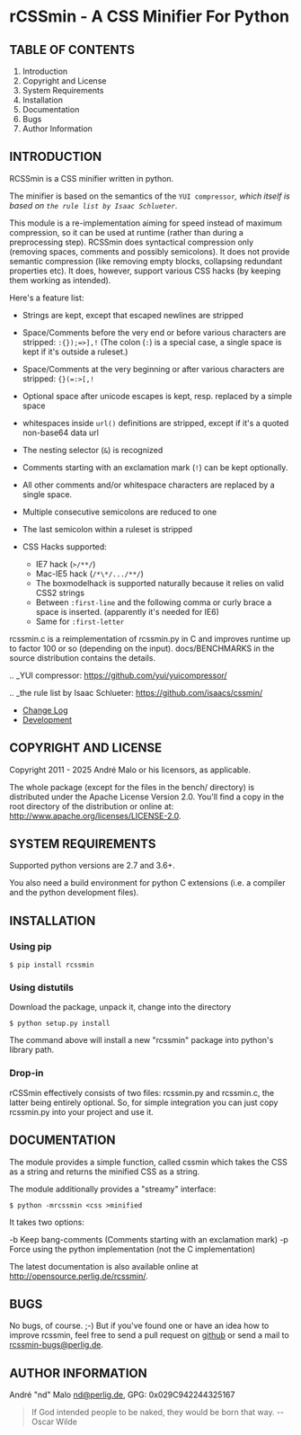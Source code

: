 # rCSSmin - A CSS Minifier For Python

TABLE OF CONTENTS
-----------------

1. Introduction
1. Copyright and License
1. System Requirements
1. Installation
1. Documentation
1. Bugs
1. Author Information


## INTRODUCTION

RCSSmin is a CSS minifier written in python.

The minifier is based on the semantics of the `YUI compressor`_\, which itself
is based on `the rule list by Isaac Schlueter`_\.

This module is a re-implementation aiming for speed instead of maximum
compression, so it can be used at runtime (rather than during a preprocessing
step). RCSSmin does syntactical compression only (removing spaces, comments
and possibly semicolons). It does not provide semantic compression (like
removing empty blocks, collapsing redundant properties etc). It does, however,
support various CSS hacks (by keeping them working as intended).

Here's a feature list:

- Strings are kept, except that escaped newlines are stripped
- Space/Comments before the very end or before various characters are
  stripped: ``:{});=>],!`` (The colon (``:``) is a special case, a single
  space is kept if it's outside a ruleset.)
- Space/Comments at the very beginning or after various characters are
  stripped: ``{}(=:>[,!``
- Optional space after unicode escapes is kept, resp. replaced by a simple
  space
- whitespaces inside ``url()`` definitions are stripped, except if it's a
  quoted non-base64 data url
- The nesting selector (``&``) is recognized
- Comments starting with an exclamation mark (``!``) can be kept optionally.
- All other comments and/or whitespace characters are replaced by a single
  space.
- Multiple consecutive semicolons are reduced to one
- The last semicolon within a ruleset is stripped
- CSS Hacks supported:

  - IE7 hack (``>/**/``)
  - Mac-IE5 hack (``/*\*/.../**/``)
  - The boxmodelhack is supported naturally because it relies on valid CSS2
    strings
  - Between ``:first-line`` and the following comma or curly brace a space is
    inserted. (apparently it's needed for IE6)
  - Same for ``:first-letter``

rcssmin.c is a reimplementation of rcssmin.py in C and improves runtime up to
factor 100 or so (depending on the input). docs/BENCHMARKS in the source
distribution contains the details.

.. _YUI compressor: https://github.com/yui/yuicompressor/

.. _the rule list by Isaac Schlueter: https://github.com/isaacs/cssmin/

* [Change Log](CHANGES)
* [Development](docs/DEVELOPMENT.md)


## COPYRIGHT AND LICENSE

Copyright 2011 - 2025
André Malo or his licensors, as applicable.

The whole package (except for the files in the bench/ directory)
is distributed under the Apache License Version 2.0. You'll find a copy in the
root directory of the distribution or online at:
<http://www.apache.org/licenses/LICENSE-2.0>.


## SYSTEM REQUIREMENTS

Supported python versions are 2.7 and 3.6+.

You also need a build environment for python C extensions (i.e. a compiler
and the python development files).


## INSTALLATION

### Using pip

```
$ pip install rcssmin
```


### Using distutils

Download the package, unpack it, change into the directory

```
$ python setup.py install
```

The command above will install a new "rcssmin" package into python's
library path.


### Drop-in

rCSSmin effectively consists of two files: rcssmin.py and rcssmin.c, the
latter being entirely optional. So, for simple integration you can just
copy rcssmin.py into your project and use it.


## DOCUMENTATION

The module provides a simple function, called cssmin which takes the CSS as
a string and returns the minified CSS as a string.

The module additionally provides a "streamy" interface:

```
$ python -mrcssmin <css >minified
```

It takes two options:

  -b  Keep bang-comments (Comments starting with an exclamation mark)
  -p  Force using the python implementation (not the C implementation)

The latest documentation is also available online at
<http://opensource.perlig.de/rcssmin/>.


## BUGS

No bugs, of course. ;-)
But if you've found one or have an idea how to improve rcssmin, feel free
to send a pull request on [github](https://github.com/ndparker/rcssmin)
or send a mail to <rcssmin-bugs@perlig.de>.


## AUTHOR INFORMATION

André "nd" Malo <nd@perlig.de>, GPG: 0x029C942244325167


>  If God intended people to be naked, they would be born that way.
>                                                   -- Oscar Wilde
